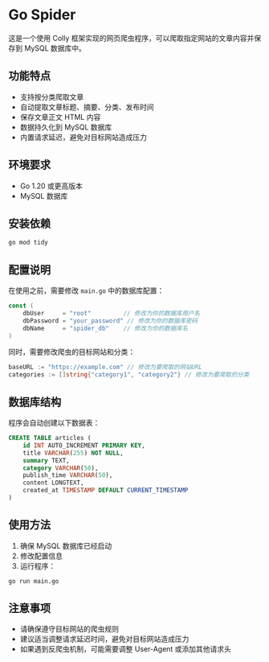 # Go Spider

这是一个使用 Colly 框架实现的网页爬虫程序，可以爬取指定网站的文章内容并保存到 MySQL 数据库中。

## 功能特点

- 支持按分类爬取文章
- 自动提取文章标题、摘要、分类、发布时间
- 保存文章正文 HTML 内容
- 数据持久化到 MySQL 数据库
- 内置请求延迟，避免对目标网站造成压力

## 环境要求

- Go 1.20 或更高版本
- MySQL 数据库

## 安装依赖

```bash
go mod tidy
```

## 配置说明

在使用之前，需要修改 `main.go` 中的数据库配置：

```go
const (
    dbUser     = "root"         // 修改为你的数据库用户名
    dbPassword = "your_password" // 修改为你的数据库密码
    dbName     = "spider_db"    // 修改为你的数据库名
)
```

同时，需要修改爬虫的目标网站和分类：

```go
baseURL := "https://example.com" // 修改为要爬取的网站URL
categories := []string{"category1", "category2"} // 修改为要爬取的分类
```

## 数据库结构

程序会自动创建以下数据表：

```sql
CREATE TABLE articles (
    id INT AUTO_INCREMENT PRIMARY KEY,
    title VARCHAR(255) NOT NULL,
    summary TEXT,
    category VARCHAR(50),
    publish_time VARCHAR(50),
    content LONGTEXT,
    created_at TIMESTAMP DEFAULT CURRENT_TIMESTAMP
)
```

## 使用方法

1. 确保 MySQL 数据库已经启动
2. 修改配置信息
3. 运行程序：

```bash
go run main.go
```

## 注意事项

- 请确保遵守目标网站的爬虫规则
- 建议适当调整请求延迟时间，避免对目标网站造成压力
- 如果遇到反爬虫机制，可能需要调整 User-Agent 或添加其他请求头 